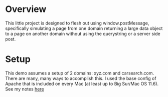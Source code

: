# Overview
This little project is designed to flesh out using window.postMessage, specifically simulating a page from one domain returning a large data object to a page on another domain without using the querystring or a server side post.

# Setup
This demo assumes a setup of 2 domains:  xyz.com and carsearch.com.  There are many, many ways to accomplish this.  I used the base config of Apache that is included on every Mac (at least up to Big Sur/Mac OS 11.6).  See my notes [here](MACSETUP.md)